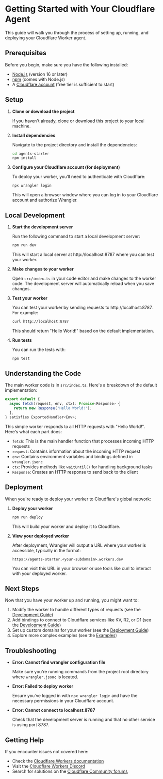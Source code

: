 # Getting Started with Your Cloudflare Agent

This guide will walk you through the process of setting up, running, and deploying your Cloudflare Worker agent.

## Prerequisites

Before you begin, make sure you have the following installed:

- [Node.js](https://nodejs.org/) (version 16 or later)
- [npm](https://www.npmjs.com/) (comes with Node.js)
- A [Cloudflare account](https://dash.cloudflare.com/sign-up) (free tier is sufficient to start)

## Setup

1. **Clone or download the project**

   If you haven't already, clone or download this project to your local machine.

2. **Install dependencies**

   Navigate to the project directory and install the dependencies:

   ```bash
   cd agents-starter
   npm install
   ```

3. **Configure your Cloudflare account (for deployment)**

   To deploy your worker, you'll need to authenticate with Cloudflare:

   ```bash
   npx wrangler login
   ```

   This will open a browser window where you can log in to your Cloudflare account and authorize Wrangler.

## Local Development

1. **Start the development server**

   Run the following command to start a local development server:

   ```bash
   npm run dev
   ```

   This will start a local server at http://localhost:8787 where you can test your worker.

2. **Make changes to your worker**

   Open `src/index.ts` in your code editor and make changes to the worker code. The development server will automatically reload when you save changes.

3. **Test your worker**

   You can test your worker by sending requests to http://localhost:8787. For example:

   ```bash
   curl http://localhost:8787
   ```

   This should return "Hello World!" based on the default implementation.

4. **Run tests**

   You can run the tests with:

   ```bash
   npm test
   ```

## Understanding the Code

The main worker code is in `src/index.ts`. Here's a breakdown of the default implementation:

```typescript
export default {
  async fetch(request, env, ctx): Promise<Response> {
    return new Response('Hello World!');
  },
} satisfies ExportedHandler<Env>;
```

This simple worker responds to all HTTP requests with "Hello World!". Here's what each part does:

- `fetch`: This is the main handler function that processes incoming HTTP requests
- `request`: Contains information about the incoming HTTP request
- `env`: Contains environment variables and bindings defined in `wrangler.jsonc`
- `ctx`: Provides methods like `waitUntil()` for handling background tasks
- `Response`: Creates an HTTP response to send back to the client

## Deployment

When you're ready to deploy your worker to Cloudflare's global network:

1. **Deploy your worker**

   ```bash
   npm run deploy
   ```

   This will build your worker and deploy it to Cloudflare.

2. **View your deployed worker**

   After deployment, Wrangler will output a URL where your worker is accessible, typically in the format:
   
   ```
   https://agents-starter.<your-subdomain>.workers.dev
   ```

   You can visit this URL in your browser or use tools like curl to interact with your deployed worker.

## Next Steps

Now that you have your worker up and running, you might want to:

1. Modify the worker to handle different types of requests (see the [Development Guide](./development-guide.md))
2. Add bindings to connect to Cloudflare services like KV, R2, or D1 (see the [Development Guide](./development-guide.md))
3. Set up custom domains for your worker (see the [Deployment Guide](./deployment-guide.md))
4. Explore more complex examples (see the [Examples](./examples.md))

## Troubleshooting

- **Error: Cannot find wrangler configuration file**
  
  Make sure you're running commands from the project root directory where `wrangler.jsonc` is located.

- **Error: Failed to deploy worker**
  
  Ensure you've logged in with `npx wrangler login` and have the necessary permissions in your Cloudflare account.

- **Error: Cannot connect to localhost:8787**
  
  Check that the development server is running and that no other service is using port 8787.

## Getting Help

If you encounter issues not covered here:

- Check the [Cloudflare Workers documentation](https://developers.cloudflare.com/workers/)
- Visit the [Cloudflare Workers Discord](https://discord.gg/cloudflaredev)
- Search for solutions on the [Cloudflare Community forums](https://community.cloudflare.com/)
